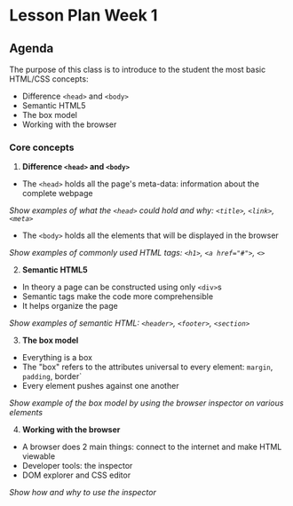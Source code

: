 # Lesson Plan Week 1

## Agenda

The purpose of this class is to introduce to the student the most basic HTML/CSS concepts:

-   Difference `<head>` and `<body>`
-   Semantic HTML5
-   The box model
-   Working with the browser

### Core concepts

1. **Difference `<head>` and `<body>`**

-   The `<head>` holds all the page's meta-data: information about the complete webpage

_Show examples of what the `<head>` could hold and why: `<title>`, `<link>`, `<meta>`_

-   The `<body>` holds all the elements that will be displayed in the browser

_Show examples of commonly used HTML tags: `<h1>`, `<a href="#">`, `<>`_

2. **Semantic HTML5**

-   In theory a page can be constructed using only `<div>`s
-   Semantic tags make the code more comprehensible
-   It helps organize the page

_Show examples of semantic HTML: `<header>`, `<footer>`, `<section>`_

3. **The box model**

-   Everything is a box
-   The "box" refers to the attributes universal to every element: `margin`, `padding`, border`
-   Every element pushes against one another

_Show example of the box model by using the browser inspector on various elements_

4. **Working with the browser**

-   A browser does 2 main things: connect to the internet and make HTML viewable
-   Developer tools: the inspector
-   DOM explorer and CSS editor

_Show how and why to use the inspector_

<!-- ### Build with students -->
